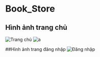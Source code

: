 # Book_Store

## Hình ảnh trang chủ
![Trang chủ](https://i.imgur.com/bkogARE.png)
![a](https://i.imgur.com/ZQ7sGYl.png)

##Hình ảnh trang đăng nhập
![Đăng nhập](https://i.imgur.com/aB52FJM.png)


